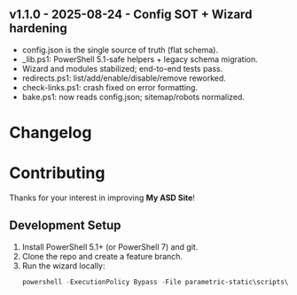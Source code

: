 ﻿## v1.1.0 - 2025-08-24 - Config SOT + Wizard hardening

- config.json is the single source of truth (flat schema).
- _lib.ps1: PowerShell 5.1-safe helpers + legacy schema migration.
- Wizard and modules stabilized; end-to-end tests pass.
- redirects.ps1: list/add/enable/disable/remove reworked.
- check-links.ps1: crash fixed on error formatting.
- bake.ps1: now reads config.json; sitemap/robots normalized.
# Changelog


# Contributing

Thanks for your interest in improving **My ASD Site**!

## Development Setup

1. Install PowerShell 5.1+ (or PowerShell 7) and git.
2. Clone the repo and create a feature branch.
3. Run the wizard locally:
   ```powershell
   powershell -ExecutionPolicy Bypass -File parametric-static\scripts\post-wizard.ps1
